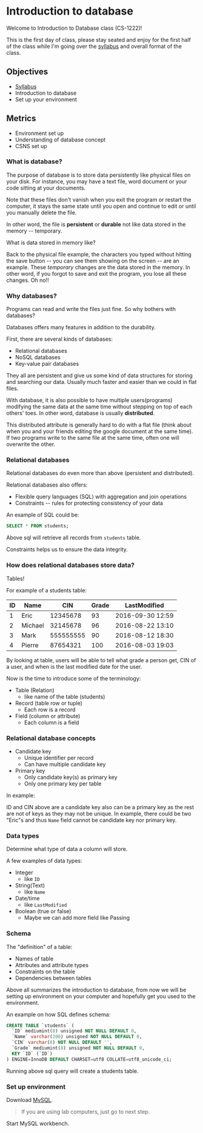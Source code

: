 # Introduction to database

Welcome to Introduction to Database class (CS-1222)!

This is the first day of class, please stay seated and enjoy for the first half
of the class while I'm going over the [syllabus][1] and overall format of the class.

## Objectives

* [Syllabus][1]
* Introduction to database
* Set up your environment

## Metrics

* Environment set up
* Understanding of database concept
* CSNS set up

### What is database?

The purpose of database is to store data persistently like physical files on your
disk. For instance, you may have a text file, word document or your code sitting
at your documents.

Note that these files don't vanish when you exit the program or restart the computer,
it stays the same state until you open and continue to edit or until you manually
delete the file.

In other word, the file is **persistent** or **durable** not like data stored in the
memory -- temporary.

What is data stored in memory like?

Back to the physical file example, the characters you typed without hitting the
save button -- you can see them showing on the screen -- are an example. These
*temporary* changes are the data stored in the memory. In other word, if you
forgot to save and exit the program, you lose all these changes. Oh no!!

### Why databases?

Programs can read and write the files just fine. So why bothers with databases?

Databases offers many features in addition to the durability.

First, there are several kinds of databases:

* Relational databases
* NoSQL databases
* Key-value pair databases

They all are persistent and give us some kind of data structures for storing and
searching our data. Usually much faster and easier than we could in flat files.

With database, it is also possible to have multiple users(programs) modifying the
same data at the same time without stepping on top of each others' toes. In other
word, database is usually **distributed**.

This distributed attribute is generally hard to do with a flat file (think about
when you and your friends editing the google document at the same time). If two
programs write to the same file at the same time, often one will overwrite the other.

### Relational databases

Relational databases do even more than above (persistent and distributed).

Relational databases also offers:

* Flexible query languages (SQL) with aggregation and join operations
* Constraints -- rules for protecting consistency of your data

An example of SQL could be:

```sql
SELECT * FROM students;
```

Above sql will retrieve all records from `students` table.

Constraints helps us to ensure the data integrity.

### How does relational databases store data?

Tables!

For example of a students table:

| ID | Name | CIN | Grade | LastModified |
| --- | --- | --- | --- | --- |
| 1 | Eric | 12345678 | 93 | 2016-09-30 12:59 |
| 2 | Michael | 32145678 | 96 | 2016-08-22 13:10 |
| 3 | Mark | 555555555 | 90 | 2016-08-12 18:30 |
| 4 | Pierre | 87654321 | 100 | 2016-08-03 19:03 |

By looking at table, users will be able to tell what grade a person get, CIN of
a user, and when is the last modified date for the user.

Now is the time to introduce some of the terminology:

* Table (Relation)
  * like name of the table (students)
* Record (table row or tuple)
  * Each row is a record
* Field (column or attribute)
  * Each column is a field

### Relational database concepts

* Candidate key
  * Unique identifier per record
  * Can have multiple candidate key
* Primary key
  * Only candidate key(s) as primary key
  * Only one primary key per table

In example:

ID and CIN above are a candidate key also can be a primary key as the rest are
not of keys as they may not be unique. In example, there could be two "Eric"s
and thus `Name` field cannot be candidate key nor primary key.

### Data types

Determine what type of data a column will store.

A few examples of data types:

* Integer
  * like `ID`
* String(Text)
  * like `Name`
* Date/time
  * like `LastModified`
* Boolean (true or false)
  * Maybe we can add more field like Passing

### Schema

The "definition" of a table:

* Names of table
* Attributes and attribute types
* Constraints on the table
* Dependencies between tables

Above all summarizes the introduction to database, from now we will be setting
up environment on your computer and hopefully get you used to the environment.

An example on how SQL defines schema:

```sql
CREATE TABLE `students` (
  `ID` mediumint(8) unsigned NOT NULL DEFAULT 0,
  `Name` varchar(200) unsigned NOT NULL DEFAULT 0,
  `CIN` varchar(8) NOT NULL DEFAULT '',
  `Grade` mediumint(8) unsigned NOT NULL DEFAULT 0,
  KEY `ID` (`ID`)
) ENGINE=InnoDB DEFAULT CHARSET=utf8 COLLATE=utf8_unicode_ci;
```

Running above sql query will create a students table.

### Set up environment

Download [MySQL](http://dev.mysql.com/doc/refman/5.7/en/windows-installation.html#windows-installation-simple).

> If you are using lab computers, just go to next step.

Start MySQL workbench.

[1]: ../syllabus.md
